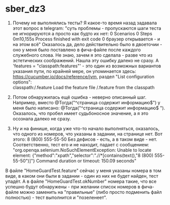 # sber_dz3
1. Почему не выполнялись тесты? Я какое-то время назад задавала этот вопрос в telegram:
"суть проблемы - пропускаются шаги теста
не игнорируются
а просто как будто их нет:
0 Scenarios
0 Steps
0m10,155s
Process finished with exit code 0
браузер открывается - и на этом всё"
Оказалось да, дело действительно было в двоеточии - оно у меня было поставлено 
в фича-файле после каждого служебного слова. Не знаю, зачем я это сделала - 
разве что из эстетических соображений. Нашла эту ошибку далеко не сразу.
А 'features = "classpath:features"' - это один из возможных вариантов указания 
пути, по крайней мере, он упоминается здесь: https://cucumber.io/docs/reference/jvm, 
раздел "List configuration options":  
classpath:<path>/<name>.feature  Load the feature file <path>/<name>.feature
                                 from the classpath

2. Потом обнаружилась ещё ошибка - неверно описанный шаг. Например, вместо
@Тогда("^страница содержит информацию$")
у меня было написано:
@Тогда("^страница содержит информацию$ "). 
Оказалось, что пробел имеет судьбоносное значение, а я это осознала далеко не сразу.

3. Ну и на финише, когда уже что-то начало выполняться, оказалось, что одного из 
номеров, что указаны в задании, на странице нет.
Вот этого: 8 (800) 555-55-50 
Без дефисов - есть, а в таком виде - нет.
Соответственно, тест его и не находит, падает с сообщением:
"org.openqa.selenium.NoSuchElementException: Unable to locate element: {"method":"xpath","selector":".//*[contains(text(),\"8 (800) 555-55-50\")]"}
Command duration or timeout: 150.09 seconds"

В файле "HomeGuardTest.feature" сейчас у меня указаны номера в том виде, 
в каком они были в задании - один из них не будет найден, тест упадёт.
А в файле "HomeGuardTest.okNumber" номера такие, что все успешно будут 
обнаружены - при желании список номеров в фича-файле можно заменить на 
"правильные" (либо просто подменить файл полностью) - тест выполнится и 
"позеленеет".

